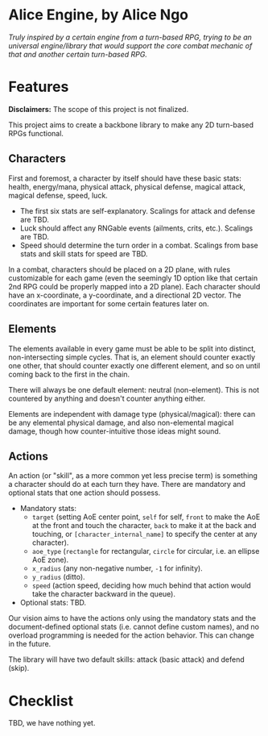 # Alice Engine, by Alice Ngo

_Truly inspired by a certain engine from a turn-based RPG, trying to be an universal engine/library that would support the core combat mechanic of that and another certain turn-based RPG._

# Features

**Disclaimers:** The scope of this project is not finalized.

This project aims to create a backbone library to make any 2D turn-based RPGs functional.

## Characters

First and foremost, a character by itself should have these basic stats: health, energy/mana, physical attack, physical defense, magical attack, magical defense, speed, luck.
- The first six stats are self-explanatory. Scalings for attack and defense are TBD.
- Luck should affect any RNGable events (ailments, crits, etc.). Scalings are TBD.
- Speed should determine the turn order in a combat. Scalings from base stats and skill stats for speed are TBD.

In a combat, characters should be placed on a 2D plane, with rules customizable for each game (even the seemingly 1D option like that certain 2nd RPG could be properly mapped into a 2D plane). Each character should have an x-coordinate, a y-coordinate, and a directional 2D vector. The coordinates are important for some certain features later on.

## Elements

The elements available in every game must be able to be split into distinct, non-intersecting simple cycles. That is, an element should counter exactly one other, that should counter exactly one different element, and so on until coming back to the first in the chain.

There will always be one default element: neutral (non-element). This is not countered by anything and doesn't counter anything either.

Elements are independent with damage type (physical/magical): there can be any elemental physical damage, and also non-elemental magical damage, though how counter-intuitive those ideas might sound.

## Actions

An action (or "skill", as a more common yet less precise term) is something a character should do at each turn they have. There are mandatory and optional stats that one action should possess.
- Mandatory stats:
  - `target` (setting AoE center point, `self` for self, `front` to make the AoE at the front and touch the character, `back` to make it at the back and touching, or `[character_internal_name]` to specify the center at any character).
  - `aoe_type` (`rectangle` for rectangular, `circle` for circular, i.e. an ellipse AoE zone).
  - `x_radius` (any non-negative number, `-1` for infinity).
  - `y_radius` (ditto).
  - `speed` (action speed, deciding how much behind that action would take the character backward in the queue).
- Optional stats: TBD.

Our vision aims to have the actions only using the mandatory stats and the document-defined optional stats (i.e. cannot define custom names), and no overload programming is needed for the action behavior. This can change in the future.

The library will have two default skills: attack (basic attack) and defend (skip).

# Checklist

TBD, we have nothing yet.
